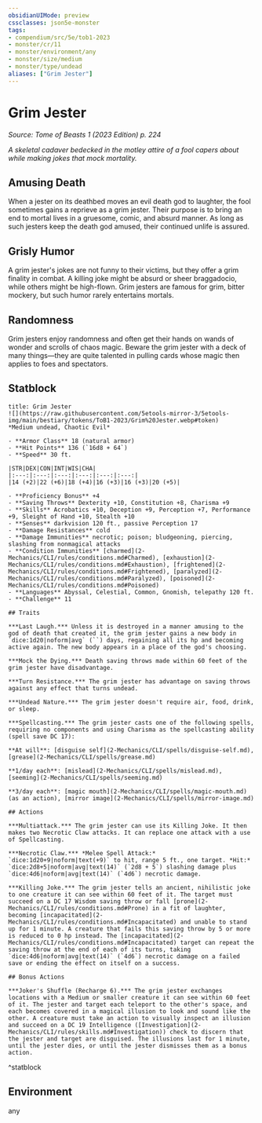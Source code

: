 ```yaml
---
obsidianUIMode: preview
cssclasses: json5e-monster
tags:
- compendium/src/5e/tob1-2023
- monster/cr/11
- monster/environment/any
- monster/size/medium
- monster/type/undead
aliases: ["Grim Jester"]
---
```

# Grim Jester
*Source: Tome of Beasts 1 (2023 Edition) p. 224*  

*A skeletal cadaver bedecked in the motley attire of a fool capers about while making jokes that mock mortality.*

## Amusing Death

When a jester on its deathbed moves an evil death god to laughter, the fool sometimes gains a reprieve as a grim jester. Their purpose is to bring an end to mortal lives in a gruesome, comic, and absurd manner. As long as such jesters keep the death god amused, their continued unlife is assured.

## Grisly Humor

A grim jester's jokes are not funny to their victims, but they offer a grim finality in combat. A killing joke might be absurd or sheer braggadocio, while others might be high-flown. Grim jesters are famous for grim, bitter mockery, but such humor rarely entertains mortals.

## Randomness

Grim jesters enjoy randomness and often get their hands on wands of wonder and scrolls of chaos magic. Beware the grim jester with a deck of many things—they are quite talented in pulling cards whose magic then applies to foes and spectators.

## Statblock

```ad-statblock
title: Grim Jester
![](https://raw.githubusercontent.com/5etools-mirror-3/5etools-img/main/bestiary/tokens/ToB1-2023/Grim%20Jester.webp#token)
*Medium undead, Chaotic Evil*

- **Armor Class** 18 (natural armor)
- **Hit Points** 136 (`16d8 + 64`)
- **Speed** 30 ft.

|STR|DEX|CON|INT|WIS|CHA|
|:---:|:---:|:---:|:---:|:---:|:---:|
|14 (+2)|22 (+6)|18 (+4)|16 (+3)|16 (+3)|20 (+5)|

- **Proficiency Bonus** +4
- **Saving Throws** Dexterity +10, Constitution +8, Charisma +9
- **Skills** Acrobatics +10, Deception +9, Perception +7, Performance +9, Sleight of Hand +10, Stealth +10
- **Senses** darkvision 120 ft., passive Perception 17
- **Damage Resistances** cold
- **Damage Immunities** necrotic; poison; bludgeoning, piercing, slashing from nonmagical attacks
- **Condition Immunities** [charmed](2-Mechanics/CLI/rules/conditions.md#Charmed), [exhaustion](2-Mechanics/CLI/rules/conditions.md#Exhaustion), [frightened](2-Mechanics/CLI/rules/conditions.md#Frightened), [paralyzed](2-Mechanics/CLI/rules/conditions.md#Paralyzed), [poisoned](2-Mechanics/CLI/rules/conditions.md#Poisoned)
- **Languages** Abyssal, Celestial, Common, Gnomish, telepathy 120 ft.
- **Challenge** 11

## Traits

***Last Laugh.*** Unless it is destroyed in a manner amusing to the god of death that created it, the grim jester gains a new body in `dice:1d20|noform|avg` (``) days, regaining all its hp and becoming active again. The new body appears in a place of the god's choosing.

***Mock the Dying.*** Death saving throws made within 60 feet of the grim jester have disadvantage.

***Turn Resistance.*** The grim jester has advantage on saving throws against any effect that turns undead.

***Undead Nature.*** The grim jester doesn't require air, food, drink, or sleep.

***Spellcasting.*** The grim jester casts one of the following spells, requiring no components and using Charisma as the spellcasting ability (spell save DC 17):

**At will**: [disguise self](2-Mechanics/CLI/spells/disguise-self.md), [grease](2-Mechanics/CLI/spells/grease.md)

**1/day each**: [mislead](2-Mechanics/CLI/spells/mislead.md), [seeming](2-Mechanics/CLI/spells/seeming.md)

**3/day each**: [magic mouth](2-Mechanics/CLI/spells/magic-mouth.md) (as an action), [mirror image](2-Mechanics/CLI/spells/mirror-image.md)

## Actions

***Multiattack.*** The grim jester can use its Killing Joke. It then makes two Necrotic Claw attacks. It can replace one attack with a use of Spellcasting.

***Necrotic Claw.*** *Melee Spell Attack:* `dice:1d20+9|noform|text(+9)` to hit, range 5 ft., one target. *Hit:* `dice:2d8+5|noform|avg|text(14)` (`2d8 + 5`) slashing damage plus `dice:4d6|noform|avg|text(14)` (`4d6`) necrotic damage.

***Killing Joke.*** The grim jester tells an ancient, nihilistic joke to one creature it can see within 60 feet of it. The target must succeed on a DC 17 Wisdom saving throw or fall [prone](2-Mechanics/CLI/rules/conditions.md#Prone) in a fit of laughter, becoming [incapacitated](2-Mechanics/CLI/rules/conditions.md#Incapacitated) and unable to stand up for 1 minute. A creature that fails this saving throw by 5 or more is reduced to 0 hp instead. The [incapacitated](2-Mechanics/CLI/rules/conditions.md#Incapacitated) target can repeat the saving throw at the end of each of its turns, taking `dice:4d6|noform|avg|text(14)` (`4d6`) necrotic damage on a failed save or ending the effect on itself on a success.

## Bonus Actions

***Joker's Shuffle (Recharge 6).*** The grim jester exchanges locations with a Medium or smaller creature it can see within 60 feet of it. The jester and target each teleport to the other's space, and each becomes covered in a magical illusion to look and sound like the other. A creature must take an action to visually inspect an illusion and succeed on a DC 19 Intelligence ([Investigation](2-Mechanics/CLI/rules/skills.md#Investigation)) check to discern that the jester and target are disguised. The illusions last for 1 minute, until the jester dies, or until the jester dismisses them as a bonus action.
```
^statblock

## Environment

any